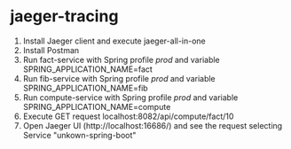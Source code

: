 # jaeger-tracing

1. Install Jaeger client and execute jaeger-all-in-one
2. Install Postman
3. Run fact-service with Spring profile *prod* and variable SPRING_APPLICATION_NAME=fact
4. Run fib-service with Spring profile *prod* and variable SPRING_APPLICATION_NAME=fib
5. Run compute-service with Spring profile *prod* and variable SPRING_APPLICATION_NAME=compute
6. Execute GET request localhost:8082/api/compute/fact/10
7. Open Jaeger UI (http://localhost:16686/) and see the request selecting Service "unkown-spring-boot"
